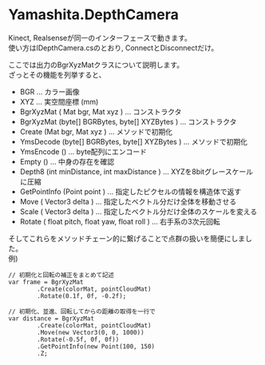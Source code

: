 # Yamashita.DepthCamera

Kinect, Realsenseが同一のインターフェースで動きます。  
使い方はIDepthCamera.csのとおり, ConnectとDisconnectだけ。  
  
ここでは出力のBgrXyzMatクラスについて説明します。  
ざっとその機能を列挙すると、  
  
* BGR ... カラー画像
* XYZ ... 実空間座標 (mm)
* BgrXyzMat ( Mat bgr, Mat xyz ) ... コンストラクタ
* BgrXyzMat (byte[] BGRBytes, byte[] XYZBytes ) ... コンストラクタ
* Create (Mat bgr, Mat xyz ) ... メソッドで初期化
* YmsDecode (byte[] BGRBytes, byte[] XYZBytes ) ... メソッドで初期化
* YmsEncode () ... byte配列にエンコード
* Empty () ... 中身の存在を確認
* Depth8 (int minDistance, int maxDistance ) ... XYZを8bitグレースケールに圧縮
* GetPointInfo (Point point ) ... 指定したピクセルの情報を構造体で返す
* Move ( Vector3 delta ) ... 指定したベクトル分だけ全体を移動させる
* Scale ( Vector3 delta ) ... 指定したベクトル分だけ全体のスケールを変える
* Rotate ( float pitch, float yaw, float roll ) ... 右手系の3次元回転  
  
そしてこれらをメソッドチェーン的に繋げることで点群の扱いを簡便にしました。  
例)  
```
// 初期化と回転の補正をまとめて記述
var frame = BgrXyzMat
        .Create(colorMat, pointCloudMat)
        .Rotate(0.1f, 0f, -0.2f);
```
```
// 初期化、並進、回転してからの距離の取得を一行で
var distance = BgrXyzMat
        .Create(colorMat, pointCloudMat)
        .Move(new Vector3(0, 0, 1000))
        .Rotate(-0.5f, 0f, 0f))
        .GetPointInfo(new Point(100, 150)
        .Z;
```
